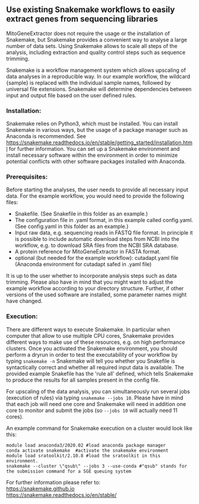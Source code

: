 ## Use existing Snakemake workflows to easily extract genes from sequencing libraries

MitoGeneExtractor does not require the usage or the installation of Snakemake, but Snakemake provides a convenient way to analyse a large number of data sets. Using Snakemake allows to scale all steps of the analysis, including extraction and quality control steps such as sequence trimming.

Snakemake is a workflow management system which allows upscaling of data analyses in a reproducible way. In our example workflow, the wildcard {sample} is replaced with the individual sample names, followed by universal file extensions. Snakemake will determine dependencies between input and output file based on the user defined rules.

### Installation:
Snakemake relies on Python3, which must be installed. You can install Snakemake in various ways, but the usage of a package manager such as Anaconda is recommended. 
See https://snakemake.readthedocs.io/en/stable/getting_started/installation.html for further information. You can set up a Snakemake environment and install necessary software within the environment in order to minimize potential conflicts with other software packages installed with Anaconda.

### Prerequisites:
Before starting the analyses, the user needs to provide all necessary input data. For the example workflow, you would need to provide the following files:
- Snakefile. (See Snakefile in this folder as an example.)
- The configuration file in .yaml format, in this example called config.yaml. (See config.yaml in this folder as an example.)
- Input raw data, e.g. sequencing reads in FASTQ file format. In principle it is possible to include automatic download steps from NCBI into the workflow, e.g. to download SRA files from the NCBI SRA database.  
- A protein reference for MitoGeneExtractor in FASTA format.
- optional (but needed for the example workflow): cutadapt.yaml file (Anaconda environment for cutadapt safed in .yaml file)  

It is up to the user whether to incorporate analysis steps such as data trimming. Please also have in mind that you might want to adjust the example workflow according to your directory structure. Further, if other versions of the used software are installed, some parameter names might have changed.

### Execution:
There are different ways to execute Snakemake. In particular when computer that allow to use multiple CPU cores, Snakemake provides different ways to make use of these resources, e.g. on high performance clusters.
Once you activated the Snakemake environment, you should perform a dryrun in order to test the executability of your workflow by typing ```snakemake -n```
Snakemake will tell you whether you Snakefile is syntactically correct and whether all required input data is available. The provided example Snakefile has the 'rule all' defined, which tells Snakemake to produce the results for all samples present in the config file.

For upscaling of the data analysis, you can simultaneously run several jobs (execution of rules) via typing ```snakemake --jobs 10```. Please have in mind that each job will need one core and Snakemake will need in addition one core to monitor and submit the jobs (so ```--jobs 10``` will actually need 11 cores).

An example command for Snakemake execution on a cluster would look like this:

```
module load anaconda3/2020.02 #load anaconda package manager
conda activate snakemake  #activate the snakemake environment
module load sratoolkit/2.10.8 #load the sratoolkit in this environment. 
snakemake --cluster \"qsub\" --jobs 3 --use-conda #"qsub" stands for the submission command for a SGE queuing system
```

For further information please refer to:  
https://snakemake.github.io  
https://snakemake.readthedocs.io/en/stable/
